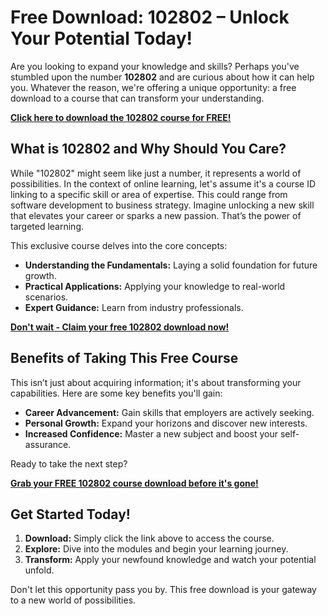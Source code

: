 # Free Download: 102802 – Unlock Your Potential Today!

Are you looking to expand your knowledge and skills? Perhaps you've stumbled upon the number **102802** and are curious about how it can help you. Whatever the reason, we're offering a unique opportunity: a free download to a course that can transform your understanding.

[**Click here to download the 102802 course for FREE!**](https://udemywork.com/102802)

## What is 102802 and Why Should You Care?

While "102802" might seem like just a number, it represents a world of possibilities. In the context of online learning, let's assume it's a course ID linking to a specific skill or area of expertise. This could range from software development to business strategy. Imagine unlocking a new skill that elevates your career or sparks a new passion. That’s the power of targeted learning.

This exclusive course delves into the core concepts:

*   **Understanding the Fundamentals:** Laying a solid foundation for future growth.
*   **Practical Applications:** Applying your knowledge to real-world scenarios.
*   **Expert Guidance:** Learn from industry professionals.

[**Don't wait - Claim your free 102802 download now!**](https://udemywork.com/102802)

## Benefits of Taking This Free Course

This isn’t just about acquiring information; it's about transforming your capabilities. Here are some key benefits you'll gain:

*   **Career Advancement:** Gain skills that employers are actively seeking.
*   **Personal Growth:** Expand your horizons and discover new interests.
*   **Increased Confidence:** Master a new subject and boost your self-assurance.

Ready to take the next step?

[**Grab your FREE 102802 course download before it's gone!**](https://udemywork.com/102802)

## Get Started Today!

1.  **Download:** Simply click the link above to access the course.
2.  **Explore:** Dive into the modules and begin your learning journey.
3.  **Transform:** Apply your newfound knowledge and watch your potential unfold.

Don't let this opportunity pass you by. This free download is your gateway to a new world of possibilities.
